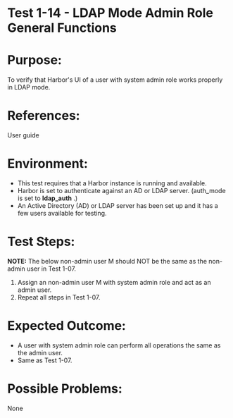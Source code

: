 Test 1-14 - LDAP Mode Admin Role General Functions
=======

# Purpose:

To verify that Harbor's UI of a user with system admin role works properly in LDAP mode.

# References:
User guide

# Environment:
* This test requires that a Harbor instance is running and available.
* Harbor is set to authenticate against an AD or LDAP server. (auth_mode is set to **ldap_auth** .) 
* An Active Directory (AD) or LDAP server has been set up and it has a few users available for testing.

# Test Steps:

**NOTE:** The below non-admin user M should NOT be the same as the non-admin user in Test 1-07.

1. Assign an non-admin user M with system admin role and act as an admin user. 
2. Repeat all steps in Test 1-07.

# Expected Outcome:

* A user with system admin role can perform all operations the same as the admin user. 
* Same as Test 1-07.

# Possible Problems:
None
